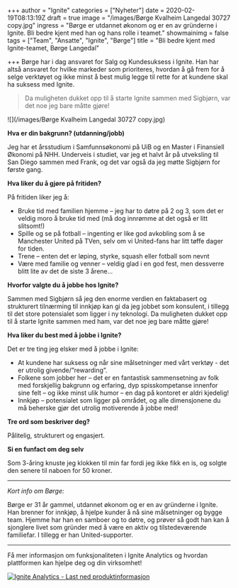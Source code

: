 +++
author = "Ignite"
categories = ["Nyheter"]
date = 2020-02-19T08:13:19Z
draft = true
image = "/images/Børge Kvalheim Langedal 30727 copy.jpg"
ingress = "Børge er utdannet økonom og er en av gründerne i Ignite. Bli bedre kjent med han og hans rolle i teamet."
showmainimg = false
tags = ["Team", "Ansatte", "Ignite", "Børge"]
title = "Bli bedre kjent med Ignite-teamet, Børge Langedal"

+++
Børge har i dag ansvaret for Salg og Kundesuksess i Ignite. Han har altså ansvaret for hvilke markeder som prioriteres, hvordan å gå frem for å selge verktøyet og ikke minst å best mulig legge til rette for at kundene skal ha suksess med Ignite.

> Da muligheten dukket opp til å starte Ignite sammen med Sigbjørn, var det noe jeg bare måtte gjøre!

![](/images/Børge Kvalheim Langedal 30727 copy.jpg)

**Hva er din bakgrunn? (utdanning/jobb)**

Jeg har et årsstudium i Samfunnsøkonomi på UiB og en Master i Finansiell Økonomi på NHH. Underveis i studiet, var jeg et halvt år på utveksling til San Diego sammen med Frank, og det var også da jeg møtte Sigbjørn for første gang.

**Hva liker du å gjøre på fritiden?**

På fritiden liker jeg å:

* Bruke tid med familien hjemme – jeg har to døtre på 2 og 3, som det er veldig moro å bruke tid med (må dog innrømme at det også er litt slitsomt!)
* Spille og se på fotball – ingenting er like god avkobling som å se Manchester United på TVen, selv om vi United-fans har litt tøffe dager for tiden.
* Trene – enten det er løping, styrke, squash eller fotball som nevnt
* Være med familie og venner – veldig glad i en god fest, men dessverre blitt lite av det de siste 3 årene...

**Hvorfor valgte du å jobbe hos Ignite?**

Sammen med Sigbjørn så jeg den enorme verdien en faktabasert og strukturert tilnærming til innkjøp kan gi da jeg jobbet som konsulent, i tillegg til det store potensialet som ligger i ny teknologi. Da muligheten dukket opp til å starte Ignite sammen med ham, var det noe jeg bare måtte gjøre!

**Hva liker du best med å jobbe i Ignite?**

Det er tre ting jeg elsker med å jobbe i Ignite:

* At kundene har suksess og når sine målsetninger med vårt verktøy - det er utrolig givende/”rewarding”.
* Folkene som jobber her – det er en fantastisk sammensetning av folk med forskjellig bakgrunn og erfaring, dyp spisskompetanse innenfor sine felt – og ikke minst ulik humor – en dag på kontoret er aldri kjedelig!
* Innkjøp – potensialet som ligger på området, og alle dimensjonene du må beherske gjør det utrolig motiverende å jobbe med!

**Tre ord som beskriver deg?**

Pålitelig, strukturert og engasjert.

**Si en funfact om deg selv**

Som 3-åring knuste jeg klokken til min far fordi jeg ikke fikk en is, og solgte den senere til naboen for 50 kroner.

***

_Kort info om Børge:_

Børge er 31 år gammel, utdannet økonom og er en av gründerne i Ignite. Han brenner for innkjøp, å hjelpe kunder å nå sine målsetninger og bygge team. Hjemme har han en samboer og to døtre, og prøver så godt han kan å sjonglere livet som gründer med å være en aktiv og tilstedeværende familiefar. I tillegg er han United-supporter.

***

Få mer informasjon om funksjonaliteten i Ignite Analytics og hvordan plattformen kan hjelpe deg og din virksomhet!

[![](https://www.ignite.no/images/Last%20ned%20produktinfo%20-%201200%20x100.png "Ignite Analytics - Last ned produktinformasjon")](https://www.ignite.no/ignite-analytics/produktinformasjon/ "Ignite Analytics - Last ned produktinformasjon")